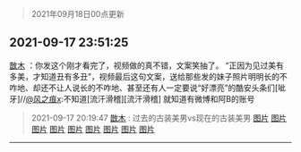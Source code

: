> 2021年09月18日00点更新
<link rel="stylesheet" href="https://cdn.jsdelivr.net/gh/taotie6/sampleJSON@main/css/photo_show.css">
<meta name="referrer" content="no-referrer" />


 ## 2021-09-17 23:51:25 

 [㪚木](https://www.coolapk.com/feed/30066271?shareKey=OTdiMWRkODVlNmNhNjE0NGJiYjE~) ：你发这个刚才看完了，视频做的真不错，文案笑抽了。
“正因为见过美有多美，才知道丑有多丑”，视频最后这句文案<!--break-->，送给那些发的妹子照片明明长的不咋地、却还不让人说长的不咋地、甚至还有人一定要说“好漂亮”的酷安头条们[呲牙]//<a class="feed-link-uname" href="/u/风之痕x">@风之痕x</a>:不知道[流汗滑稽][流汗滑稽] 就知道有微博和阿B的账号 

<div class="album">
</div>

> 2021-09-17 20:19:47 
> [㪚木](https://www.coolapk.com/feed/30060257?shareKey=NWIyNzE0MGRhOTVhNjE0NGJiYjE~) : 过去的古装美男vs现在的古装美男 
[图片](http://image.coolapk.com/feed/2021/0917/20/1081091_c66cb824_1180_2457@1080x556.jpeg)
[图片](http://image.coolapk.com/feed/2021/0917/20/1081091_72adc309_1180_2459@846x528.jpeg)
[图片](http://image.coolapk.com/feed/2021/0917/20/1081091_e5873c45_1180_2461@640x332.jpeg)
[图片](http://image.coolapk.com/feed/2021/0917/20/1081091_c6f21923_1180_2463@566x346.gif)
[图片](http://image.coolapk.com/feed/2021/0917/20/1081091_e8d179c9_1180_2465@1080x338.jpeg)
[图片](http://image.coolapk.com/feed/2021/0917/20/1081091_6753b1fe_1180_2466@694x636.jpeg)
[图片](http://image.coolapk.com/feed/2021/0917/20/1081091_b5e8f295_1180_2468@640x414.jpeg)
[图片](http://image.coolapk.com/feed/2021/0917/20/1081091_9894653f_1180_247@1080x998.jpeg)
[图片](http://image.coolapk.com/feed/2021/0917/20/1081091_3648b0b2_1180_2472@412x230.gif)

 ------- 

